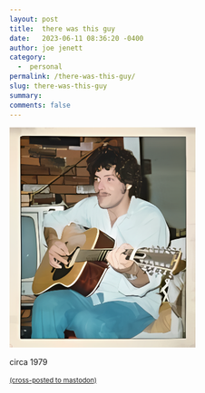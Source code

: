 ```yaml
---
layout: post
title:  there was this guy
date:   2023-06-11 08:36:20 -0400
author: joe jenett
category:
  -  personal
permalink: /there-was-this-guy/
slug: there-was-this-guy
summary: 
comments: false
---
```

<img src="/images/this-guy.png" alt="" width="65%;">
<p>circa 1979</p>

<a href="https://brid.gy/publish/mastodon"><small>(cross-posted to mastodon)</small></a>